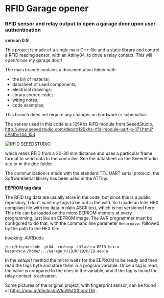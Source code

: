 # RFID Garage opener 
### RFID sensor and relay output to open a garage door upon user authentication  
**version 0.9**


This project is made of a single main C++ file and a static library and control a 
RFID reading sensor, with an Attiny84, to drive a relay contact. 
This will open/close my garage door!

The main branch contains a documentation folder with:

* the bill of material;
* datasheet of used components;
* electrical drawings;
* library source code;
* wiring notes;
* code examples;

This branch does not require any changes on hardware or schematics.

The sensor used in this code is a 125Khz RIFD module from SeeedStudio, 
http://www.seeedstudio.com/depot/125khz-rfid-module-uart-p-171.html?cPath=144_153

![RFID SEEEDSTUDIO](http://www.seeedstudio.com/depot/images/product/125Khz%20UART.jpg)

which reads RFID from a 20-30 mm distance and uses a particular frame format to 
send data to the controller. See the datasheet on the SeeedStudio site or in the doc
folder. 

The communication is made with the standard TTL UART serial protocol, the SoftwareSerial 
library has been used in the ATTiny.

**EEPROM tag data**

The RFID tag data are usually store in the code, but since this is a public repository,
I don't want my tags to be out in the wild.
So I made an Intel HEX compliant file with my data in plain ASCII text, which is not
versioned here. This file can be loaded on the micro EEPROM memory at every programming,
just like an EEPROM image. The AVR programmer must be configured to do that, with the 
command line parameter `Ueeprom:w:` followed by the path to the HEX file: 

Invoking: AVRDude

`/usr/bin/avrdude -pt84 -cusbasp -Uflash:w:RFID.hex:a -Ueeprom:w:/home/.../Garage_RFID/RFID/RFID.eep:a`

In the *setup()* method the micro waits for the EEPROM to be ready and then read the 
tags byte and store them in a program variable. 
Once a tag is read, the value is compared to the ones in the variable, and if the tag is 
found the relay contact is activated.

Some pictures of the original project, with fingerprint sensor, can be found at 
https://goo.gl/photos/i5Vk5WsfXXiouzTf6 .
